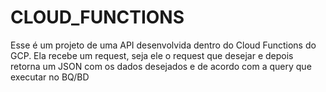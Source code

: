 # CLOUD_FUNCTIONS

Esse é um projeto de uma API desenvolvida dentro do Cloud Functions do GCP.
Ela recebe um request, seja ele o request que desejar e depois retorna um JSON com os dados desejados e de acordo com a query que executar no BQ/BD
